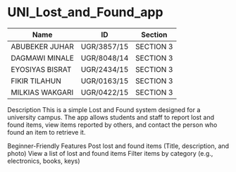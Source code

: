# UNI_Lost_and_Found_app
| Name              | ID           | Section   |
|-------------------|--------------|-----------|
| ABUBEKER JUHAR    | UGR/3857/15  | SECTION 3 |
| DAGMAWI MINALE    | UGR/8048/14  | SECTION 3 |
| EYOSIYAS BISRAT   | UGR/2434/15  | SECTION 3 |
| FIKIR TILAHUN     | UGR/0163/15  | SECTION 3 |
| MILKIAS WAKGARI   | UGR/0422/15  | SECTION 3 |

Description
 This is a simple Lost and Found system designed for a university campus. The app allows students and staff to report lost and found items, view items reported by others, and contact 
 the person who found an item to retrieve it.

Beginner-Friendly Features
 Post lost and found items (Title, description, and photo)
 View a list of lost and found items
 Filter items by category (e.g., electronics, books, keys)
